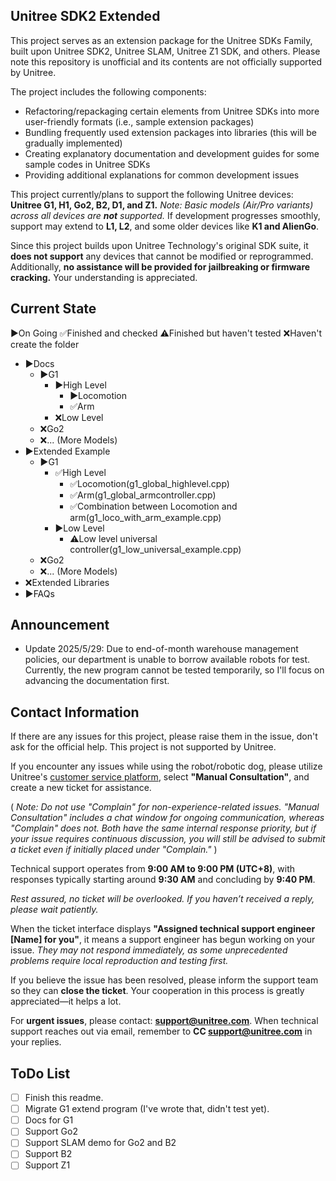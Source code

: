 ## Unitree SDK2 Extended

This project serves as an extension package for the Unitree SDKs Family, built upon Unitree SDK2, Unitree SLAM, Unitree Z1 SDK, and others. Please note this repository is unofficial and its contents are not officially supported by Unitree.

The project includes the following components:

* Refactoring/repackaging certain elements from Unitree SDKs into more user-friendly formats (i.e., sample extension packages)
* Bundling frequently used extension packages into libraries (this will be gradually implemented)
* Creating explanatory documentation and development guides for some sample codes in Unitree SDKs
* Providing additional explanations for common development issues

This project currently/plans to support the following Unitree devices:
**Unitree G1, H1, Go2, B2, D1, and Z1.**
*Note: Basic models (Air/Pro variants) across all devices are **not** supported.*
If development progresses smoothly, support may extend to **L1, L2**, and some older devices like **K1 and AlienGo**.

Since this project builds upon Unitree Technology's original SDK suite, it **does not support** any devices that cannot be modified or reprogrammed. Additionally, **no assistance will be provided for jailbreaking or firmware cracking.** Your understanding is appreciated.

## Current State

▶️On Going ✅Finished and checked ⚠️Finished but haven't tested ❌Haven't create the folder

* ▶️Docs
  * ▶️G1
    * ▶️High Level
      * ▶️Locomotion
      * ✅Arm
    * ❌Low Level
  * ❌Go2
  * ❌... (More Models)
* ▶️Extended Example
  * ▶️G1
    * ✅High Level
      * ✅Locomotion(g1_global_highlevel.cpp)
      * ✅Arm(g1_global_armcontroller.cpp)
      * ✅Combination between Locomotion and arm(g1_loco_with_arm_example.cpp)
    * ▶️Low Level
      * ⚠️Low level universal controller(g1_low_universal_example.cpp)
  * ❌Go2
  * ❌... (More Models)
* ❌Extended Libraries
* ▶️FAQs

## **Announcement**

* Update 2025/5/29: Due to end-of-month warehouse management policies, our department is unable to borrow available robots for test. Currently, the new program cannot be tested temporarily, so I'll focus on advancing the documentation first.

## **Contact Information**

If there are any issues for this project, please raise them in the issue, don't ask for the official help. This project is not supported by Unitree.

If you encounter any issues while using the robot/robotic dog, please utilize Unitree's [customer service platform](https://global-serviceconsole.unitree.com/), select **"Manual Consultation"**, and create a new ticket for assistance.

 ( *Note: Do not use "Complain" for non-experience-related issues. "Manual Consultation" includes a chat window for ongoing communication, whereas "Complain" does not. Both have the same internal response priority, but if your issue requires continuous discussion, you will still be advised to submit a ticket even if initially placed under "Complain."* )

Technical support operates from **9:00 AM to 9:00 PM (UTC+8)**, with responses typically starting around **9:30 AM** and concluding by **9:40 PM**. 

*Rest assured, no ticket will be overlooked. If you haven’t received a reply, please wait patiently.*

When the ticket interface displays **"Assigned technical support engineer [Name] for you"**, it means a support engineer has begun working on your issue. *They may not respond immediately, as some unprecedented problems require local reproduction and testing first.*

If you believe the issue has been resolved, please inform the support team so they can **close the ticket**. Your cooperation in this process is greatly appreciated—it helps a lot.

For **urgent issues**, please contact: **support@unitree.com**. When technical support reaches out via email, remember to **CC support@unitree.com** in your replies.

## ToDo List

* [ ] Finish this readme.
* [ ] Migrate G1 extend program (I've wrote that, didn't test yet).
* [ ] Docs for G1
* [ ] Support Go2
* [ ] Support SLAM demo for Go2 and B2
* [ ] Support B2
* [ ] Support Z1
